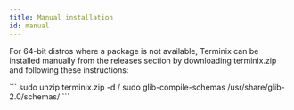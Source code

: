 ```yaml
---
title: Manual installation
id: manual
---
```

<p>For 64-bit distros where a package is not available, Terminix can be installed manually from the releases section by downloading terminix.zip and following these instructions:</p>
<p>
```
sudo unzip terminix.zip -d /
sudo glib-compile-schemas /usr/share/glib-2.0/schemas/
```</p>